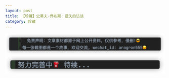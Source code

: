 ```yaml
---
layout: post
title: 【珍藏】史蒂夫·乔布斯：遗失的访谈
category: 珍藏
---
```

![story_new_final](https://raw.githubusercontent.com/Aragronsam/blog-pic/main/story_new_final.png)
![wanshan](https://raw.githubusercontent.com/Aragronsam/blog-pic/main/wanshan.png)



  




